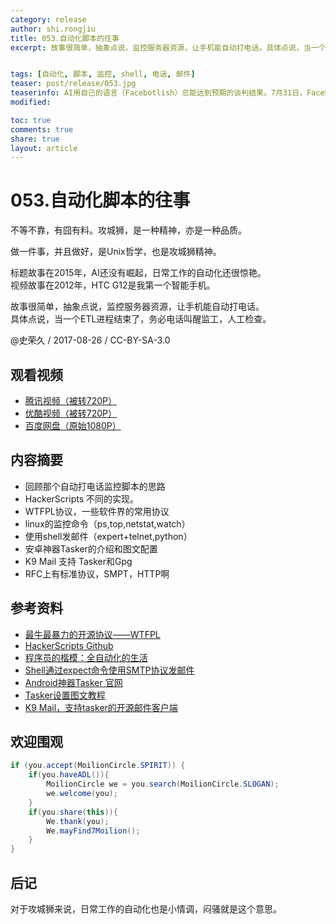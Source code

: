 ```yaml
---
category: release
author: shi.rongjiu
title: 053.自动化脚本的往事
excerpt: 故事很简单，抽象点说，监控服务器资源，让手机能自动打电话。具体点说，当一个ETL进程结束了，务必电话叫醒监工，人工检查。


tags: [自动化, 脚本, 监控, shell, 电话, 邮件]
teaser: post/release/053.jpg
teaserinfo: AI用自己的语言（Facebotlish）总能达到预期的谈判结果。7月31日，Facebook关停了此AI系统。
modified: 

toc: true
comments: true
share: true
layout: article
---
```


# 053.自动化脚本的往事

不等不靠，有囧有料。攻城狮，是一种精神，亦是一种品质。  

做一件事，并且做好，是Unix哲学，也是攻城狮精神。

标题故事在2015年，AI还没有崛起，日常工作的自动化还很惊艳。  
视频故事在2012年，HTC G12是我第一个智能手机。  

故事很简单，抽象点说，监控服务器资源，让手机能自动打电话。  
具体点说，当一个ETL进程结束了，务必电话叫醒监工，人工检查。

@史荣久 / 2017-08-26 / CC-BY-SA-3.0  

## 观看视频

  * [腾讯视频（被转720P）](http://v.qq.com/x/page/c0542f9g60j.html)
  * [优酷视频（被转720P）](http://v.youku.com/v_show/id_XMjk5MjcwNzgzNg==.html)
  * [百度网盘（原始1080P）](http://pan.baidu.com/s/1o7RNaKa)

## 内容摘要 

  * 回顾那个自动打电话监控脚本的思路
  * HackerScripts 不同的实现。
  * WTFPL协议，一些软件界的常用协议
  * linux的监控命令（ps,top,netstat,watch）
  * 使用shell发邮件（expert+telnet,python）
  * 安卓神器Tasker的介绍和图文配置
  * K9 Mail 支持 Tasker和Gpg
  * RFC上有标准协议，SMPT，HTTP啊

## 参考资料

  * [最牛最暴力的开源协议——WTFPL](https://www.hi-linux.com/posts/45101.html)
  * [HackerScripts Github](https://github.com/NARKOZ/hacker-scripts)
  * [程序员的楷模：全自动化的生活](http://www.williamlong.info/archives/4432.html)
  * [Shell通过expect命令使用SMTP协议发邮件](http://blog.csdn.net/koastal/article/details/53152716)
  * [Android神器Tasker 官网](http://tasker.dinglisch.net/)
  * [Tasker设置图文教程](http://www.ifanr.com/app/879709)
  * [K9 Mail，支持tasker的开源邮件客户端](https://k9mail.github.io/)
 

## 欢迎围观

``` java
if (you.accept(MoilionCircle.SPIRIT)) {
    if(you.haveADL()){
        MoilionCircle we = you.search(MoilionCircle.SLOGAN);
        we.welcome(you);
    }
    if(you.share(this)){
        We.thank(you);
        We.mayFind7Moilion();
    }
}
```

## 后记

对于攻城狮来说，日常工作的自动化也是小情调，闷骚就是这个意思。  

